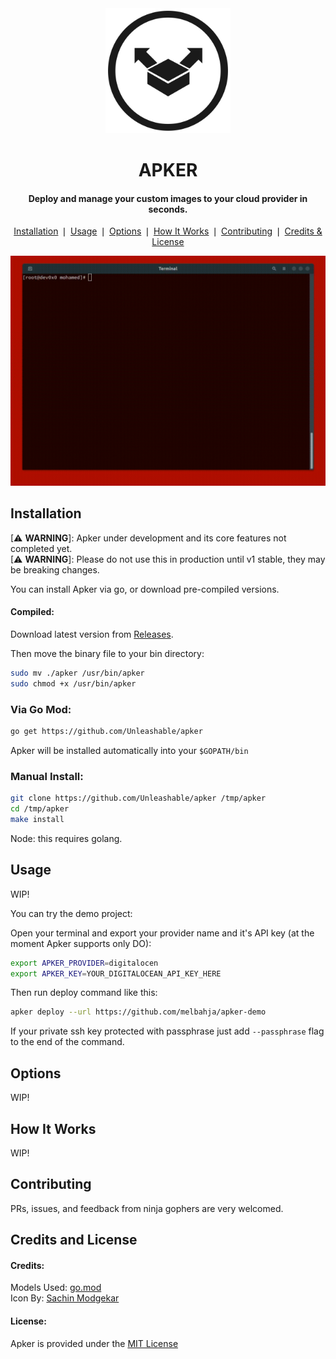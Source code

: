 
<div align="center">
    <a href="https://github.com/unleashable/apker">
        <img src="https://github.com/unleashable/apker/raw/master/demo/icon.svg" width="200">
    </a>
    <h1>APKER</h1>
</div>

<h4 align="center">
    Deploy and manage your custom images to your cloud provider in seconds.
</h4>

<p align="center">
    <a href="#installation">Installation</a> ❘
    <a href="#usage">Usage</a> ❘
    <a href="#options">Options</a> ❘
    <a href="#how-it-works">How It Works</a> ❘
    <a href="#contributing">Contributing</a> ❘
    <a href="#credits-and-license">Credits & License</a>
</p>

![screenshot](https://github.com/unleashable/apker/raw/master/demo/demo.gif)


## Installation

[⚠ **WARNING**]: Apker under development and its core features not completed yet. <br>
[⚠ **WARNING**]: Please do not use this in production until v1 stable, they may be breaking changes.

You can install Apker via go, or download pre-compiled versions.

#### Compiled:

Download latest version from [Releases](https://github.com/Unleashable/apker/releases).

Then move the binary file to your bin directory:

```bash
sudo mv ./apker /usr/bin/apker
sudo chmod +x /usr/bin/apker
```

### Via Go Mod:


```bash
go get https://github.com/Unleashable/apker
```
Apker will be installed automatically into your `$GOPATH/bin`

### Manual Install:

```bash
git clone https://github.com/Unleashable/apker /tmp/apker
cd /tmp/apker
make install
```
Node: this requires golang.

## Usage

WIP!

You can try the demo project:

Open your terminal and export your provider name and it's API key (at the moment Apker supports only DO):

```bash
export APKER_PROVIDER=digitalocen
export APKER_KEY=YOUR_DIGITALOCEAN_API_KEY_HERE
```

Then run deploy command like this:
```bash
apker deploy --url https://github.com/melbahja/apker-demo
```
If your private ssh key protected with passphrase just add `--passphrase` flag to the end of the command.


## Options

WIP!

## How It Works

WIP!

## Contributing

PRs, issues, and feedback from ninja gophers are very welcomed.

## Credits and License

#### Credits:
Models Used: [go.mod](https://github.com/Unleashable/apker/blob/master/go.mod) <br>
Icon By: <a href="https://thenounproject.com/smodgekar/">Sachin Modgekar</a>


#### License:

Apker is provided under the [MIT License](https://github.com/Unleashable/apker/blob/master/LICENSE)
